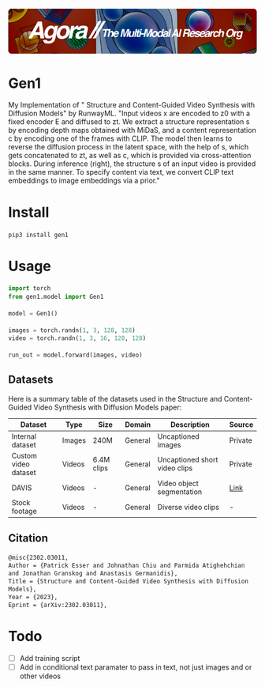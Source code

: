 [![Multi-Modality](agorabanner.png)](https://discord.gg/qUtxnK2NMf)


# Gen1
My Implementation of " Structure and Content-Guided Video Synthesis with Diffusion Models" by RunwayML. "Input videos x are encoded to z0 with a fixed encoder E and diffused to zt. We extract a
structure representation s by encoding depth maps obtained with MiDaS, and a content representation c by encoding one of the frames
with CLIP. The model then learns to reverse the diffusion process in the latent space, with the help of s, which gets concatenated to zt, as
well as c, which is provided via cross-attention blocks. During inference (right), the structure s of an input video is provided in the same
manner. To specify content via text, we convert CLIP text embeddings to image embeddings via a prior."



# Install
`pip3 install gen1`

# Usage
```python
import torch
from gen1.model import Gen1

model = Gen1()

images = torch.randn(1, 3, 128, 128)
video = torch.randn(1, 3, 16, 128, 128)

run_out = model.forward(images, video)

```

## Datasets
Here is a summary table of the datasets used in the Structure and Content-Guided Video Synthesis with Diffusion Models paper:

| Dataset | Type | Size | Domain | Description | Source |
|-|-|-|-|-|-|
| Internal dataset | Images | 240M | General | Uncaptioned images | Private |  
| Custom video dataset | Videos | 6.4M clips | General | Uncaptioned short video clips | Private |
| DAVIS | Videos | - | General | Video object segmentation | [Link](https://davischallenge.org/) |
| Stock footage | Videos | - | General | Diverse video clips | - |



## Citation
```
@misc{2302.03011,
Author = {Patrick Esser and Johnathan Chiu and Parmida Atighehchian and Jonathan Granskog and Anastasis Germanidis},
Title = {Structure and Content-Guided Video Synthesis with Diffusion Models},
Year = {2023},
Eprint = {arXiv:2302.03011},
```


# Todo
- [ ] Add training script
- [ ] Add in conditional text paramater to pass in text, not just images and or other videos